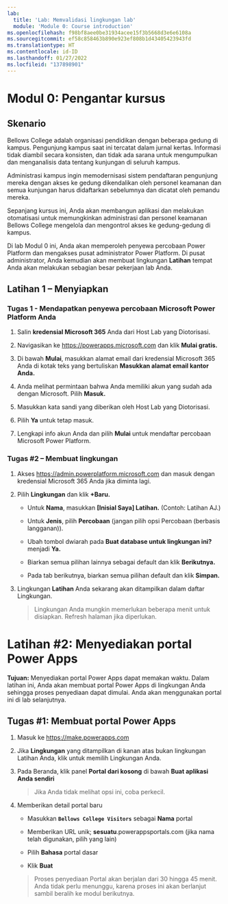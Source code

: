 ```yaml
---
lab:
  title: 'Lab: Memvalidasi lingkungan lab'
  module: 'Module 0: Course introduction'
ms.openlocfilehash: f98bf8aee0be31934acee15f3b5668d3e6e6108a
ms.sourcegitcommit: ef58c858463b890e923ef808b1d43405423943fd
ms.translationtype: HT
ms.contentlocale: id-ID
ms.lasthandoff: 01/27/2022
ms.locfileid: "137898901"
---
```

<a name="module-0-course-introduction"></a>Modul 0: Pengantar kursus
=================================

<a name="scenario"></a>Skenario
--------

Bellows College adalah organisasi pendidikan dengan beberapa gedung di kampus. Pengunjung kampus saat ini tercatat dalam jurnal kertas. Informasi tidak diambil secara konsisten, dan tidak ada sarana untuk mengumpulkan dan menganalisis data tentang kunjungan di seluruh kampus.

Administrasi kampus ingin memodernisasi sistem pendaftaran pengunjung mereka dengan akses ke gedung dikendalikan oleh personel keamanan dan semua kunjungan harus didaftarkan sebelumnya dan dicatat oleh pemandu mereka.

Sepanjang kursus ini, Anda akan membangun aplikasi dan melakukan otomatisasi untuk memungkinkan administrasi dan personel keamanan Bellows College mengelola dan mengontrol akses ke gedung-gedung di kampus.

Di lab Modul 0 ini, Anda akan memperoleh penyewa percobaan Power Platform dan mengakses pusat administrator Power Platform. Di pusat administrator, Anda kemudian akan membuat lingkungan **Latihan** tempat Anda akan melakukan sebagian besar pekerjaan lab Anda.

## <a name="exercise-1--setup"></a>Latihan 1 – Menyiapkan

### <a name="task-1---acquire-your-microsoft-power-platform-trial-tenant"></a>Tugas 1 - Mendapatkan penyewa percobaan Microsoft Power Platform Anda

1. Salin **kredensial Microsoft 365** Anda dari Host Lab yang Diotorisasi.

2. Navigasikan ke <https://powerapps.microsoft.com> dan klik **Mulai gratis.**

3. Di bawah **Mulai**, masukkan alamat email dari kredensial Microsoft 365 Anda di kotak teks yang bertuliskan **Masukkan alamat email kantor Anda.**

4. Anda melihat permintaan bahwa Anda memiliki akun yang sudah ada dengan Microsoft. Pilih **Masuk.**

5. Masukkan kata sandi yang diberikan oleh Host Lab yang Diotorisasi. 

6. Pilih **Ya** untuk tetap masuk.

7. Lengkapi info akun Anda dan pilih **Mulai** untuk mendaftar percobaan Microsoft Power Platform.  

### <a name="task-2--create-environment"></a>Tugas \#2 – Membuat lingkungan

1. Akses <https://admin.powerplatform.microsoft.com> dan masuk dengan kredensial Microsoft 365 Anda jika diminta lagi.

2. Pilih **Lingkungan** dan klik **+Baru.**

    - Untuk **Nama**, masukkan **[Inisial Saya] Latihan.** (Contoh: Latihan AJ.)
    
    - Untuk **Jenis**, pilih **Percobaan** (jangan pilih opsi Percobaan (berbasis langganan)).
    
    - Ubah tombol dwiarah pada **Buat database untuk lingkungan ini?** menjadi **Ya.**
    
    - Biarkan semua pilihan lainnya sebagai default dan klik **Berikutnya.**
    
    - Pada tab berikutnya, biarkan semua pilihan default dan klik **Simpan.**

3. Lingkungan **Latihan** Anda sekarang akan ditampilkan dalam daftar Lingkungan. 

    > Lingkungan Anda mungkin memerlukan beberapa menit untuk disiapkan. Refresh halaman jika diperlukan.

# <a name="exercise-2-provision-a-power-apps-portal"></a>Latihan \#2: Menyediakan portal Power Apps

**Tujuan:** Menyediakan portal Power Apps dapat memakan waktu. Dalam latihan ini, Anda akan membuat portal Power Apps di lingkungan Anda sehingga proses penyediaan dapat dimulai. Anda akan menggunakan portal ini di lab selanjutnya.

## <a name="task-1-create-power-apps-portal"></a>Tugas \#1: Membuat portal Power Apps

1.  Masuk ke <https://make.powerapps.com>

2.  Jika **Lingkungan** yang ditampilkan di kanan atas bukan lingkungan Latihan Anda, klik untuk memilih Lingkungan Anda.

3.  Pada Beranda, klik panel **Portal dari kosong** di bawah **Buat aplikasi Anda sendiri**

    > Jika Anda tidak melihat opsi ini, coba perkecil.

4.  Memberikan detail portal baru

    -   Masukkan **```Bellows College Visitors```** sebagai **Nama** portal

    -   Memberikan URL unik; **sesuatu**.powerappsportals.com (jika nama telah digunakan, pilih yang lain)

    -   Pilih **Bahasa** portal dasar

    -   Klik **Buat**

    > Proses penyediaan Portal akan berjalan dari 30 hingga 45 menit. Anda tidak perlu menunggu, karena proses ini akan berlanjut sambil beralih ke modul berikutnya.
